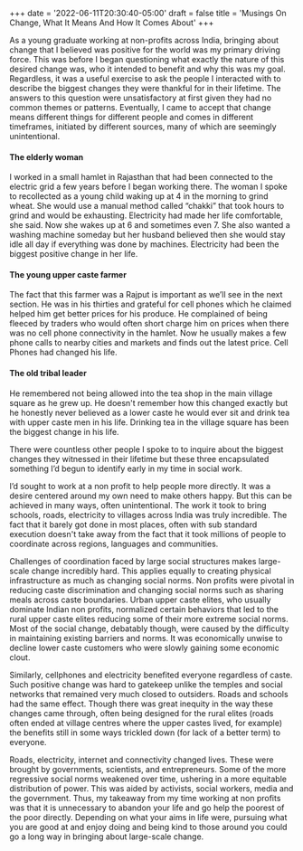 +++
date =   '2022-06-11T20:30:40-05:00'
draft = false
title = 'Musings On Change, What It Means And How It Comes About'
+++

As a young graduate working at non-profits across India, bringing about change that I believed was positive for the world was my primary driving force. This was before I began questioning what exactly the nature of this desired change was, who it intended to benefit and why this was my goal. Regardless, it was a useful exercise to ask the people I interacted with to describe the biggest changes they were thankful for in their lifetime. The answers to this question were unsatisfactory at first given they had no common themes or patterns. Eventually, I came to accept that change means different things for different people and comes in different timeframes, initiated by different sources, many of which are seemingly unintentional.

#### The elderly woman

I worked in a small hamlet in Rajasthan that had been connected to the electric grid a few years before I began working there. The woman I spoke to recollected as a young child waking up at 4 in the morning to grind wheat. She would use a manual method called “chakki” that took hours to grind and would be exhausting. Electricity had made her life comfortable, she said. Now she wakes up at 6 and sometimes even 7. She also wanted a washing machine someday but her husband believed then she would stay idle all day if everything was done by machines. Electricity had been the biggest positive change in her life.

#### The young upper caste farmer

The fact that this farmer was a Rajput is important as we’ll see in the next section. He was in his thirties and grateful for cell phones which he claimed helped him get better prices for his produce. He complained of being fleeced by traders who would often short charge him on prices when there was no cell phone connectivity in the hamlet. Now he usually makes a few phone calls to nearby cities and markets and finds out the latest price. Cell Phones had changed his life.

#### The old tribal leader

He remembered not being allowed into the tea shop in the main village square as he grew up. He doesn't remember how this changed exactly but he honestly never believed as a lower caste he would ever sit and drink tea with upper caste men in his life. Drinking tea in the village square has been the biggest change in his life.

There were countless other people I spoke to to inquire about the biggest changes they witnessed in their lifetime but these three encapsulated something I’d begun to identify early in my time in social work.

I’d sought to work at a non profit to help people more directly. It was a desire centered around my own need to make others happy. But this can be achieved in many ways, often unintentional. The work it took to bring schools, roads, electricity to villages across India was truly incredible. The fact that it barely got done in most places, often with sub standard execution doesn't take away from the fact that it took millions of people to coordinate across regions, languages and communities.

Challenges of coordination faced by large social structures makes large-scale change incredibly hard. This applies equally to creating physical infrastructure as much as changing social norms. Non profits were pivotal in reducing caste discrimination and changing social norms such as sharing meals across caste boundaries. Urban upper caste elites, who usually dominate Indian non profits, normalized certain behaviors that led to the rural upper caste elites reducing some of their more extreme social norms. Most of the social change, debatably though, were caused by the difficulty in maintaining existing barriers and norms. It was economically unwise to decline lower caste customers who were slowly gaining some economic clout.

Similarly, cellphones and electricity benefited everyone regardless of caste. Such positive change was hard to gatekeep unlike the temples and social networks that remained very much closed to outsiders. Roads and schools had the same effect. Though there was great inequity in the way these changes came through, often being designed for the rural elites (roads often ended at village centres where the upper castes lived, for example) the benefits still in some ways trickled down (for lack of a better term) to everyone.

Roads, electricity, internet and connectivity changed lives. These were brought by governments, scientists, and entrepreneurs. Some of the more regressive social norms weakened over time, ushering in a more equitable distribution of power. This was aided by activists, social workers, media and the government. Thus, my takeaway from my time working at non profits was that it is unnecessary to abandon your life and go help the poorest of the poor directly. Depending on what your aims in life were, pursuing what you are good at and enjoy doing and being kind to those around you could go a long way in bringing about large-scale change.
